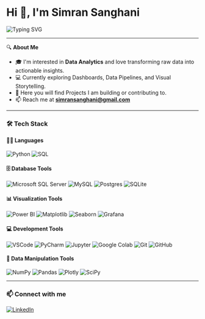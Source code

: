 <h1>Hi 👋, I'm Simran Sanghani</h1>

<p>
  <img src="https://readme-typing-svg.herokuapp.com?font=Fira+Code&size=22&pause=1000&color=F76C6C&width=500&lines=Aspiring+Data+Analyst;Turning+Data+into+Insights;Power+BI+%7C+SQL+%7C+Python+Enthusiast+" alt="Typing SVG" />
</p>


---

🔍 **About Me**

- 🎓 I'm interested in **Data Analytics** and love transforming raw data into actionable insights.  
- 💻 Currently exploring Dashboards, Data Pipelines, and Visual Storytelling.  
- 🔭 Here you will find Projects I am building or contributing to.  
- 📫 Reach me at **simransanghani@gmail.com**

---

### 🛠 Tech Stack

#### 👩‍💻 Languages
![Python](https://img.shields.io/badge/python-3776AB?style=for-the-badge&logo=python&logoColor=white)
![SQL](https://img.shields.io/badge/sql-F29111?style=for-the-badge&logo=mysql&logoColor=white)

#### 🗄 Database Tools
![Microsoft SQL Server](https://img.shields.io/badge/Microsoft_SQL_Server-CC2927?style=for-the-badge&logo=microsoftsqlserver&logoColor=white)
![MySQL](https://img.shields.io/badge/MySQL-0000FF?style=for-the-badge&logo=mysql&logoColor=white)
![Postgres](https://img.shields.io/badge/PostgreSQL-4169E1?style=for-the-badge&logo=postgresql&logoColor=white)
![SQLite](https://img.shields.io/badge/SQLite-003B57?style=for-the-badge&logo=sqlite&logoColor=white)

#### 📊 Visualization Tools
![Power BI](https://img.shields.io/badge/Power%20BI-F2C811?style=for-the-badge&logo=powerbi&logoColor=black)
![Matplotlib](https://img.shields.io/badge/Matplotlib-11557C?style=for-the-badge&logo=matplotlib&logoColor=white)
![Seaborn](https://img.shields.io/badge/Seaborn-5A9BD4?style=for-the-badge&logo=python&logoColor=white)
![Grafana](https://img.shields.io/badge/Grafana-F46800?style=for-the-badge&logo=grafana&logoColor=white)

#### 💻 Development Tools
![VSCode](https://img.shields.io/badge/VS%20Code-007ACC?style=for-the-badge&logo=visualstudiocode&logoColor=white)
![PyCharm](https://img.shields.io/badge/PyCharm-000000?style=for-the-badge&logo=pycharm&logoColor=white)
![Jupyter](https://img.shields.io/badge/Jupyter-F37626?style=for-the-badge&logo=jupyter&logoColor=white)
![Google Colab](https://img.shields.io/badge/Colab-F9AB00?style=for-the-badge&logo=googlecolab&logoColor=white)
![Git](https://img.shields.io/badge/Git-F05032?style=for-the-badge&logo=git&logoColor=white)
![GitHub](https://img.shields.io/badge/GitHub-181717?style=for-the-badge&logo=github&logoColor=white)

#### 🧮 Data Manipulation Tools
![NumPy](https://img.shields.io/badge/Numpy-4B8BBE?style=for-the-badge&logo=numpy&logoColor=white)
![Pandas](https://img.shields.io/badge/Pandas-150458?style=for-the-badge&logo=pandas&logoColor=white)
![Plotly](https://img.shields.io/badge/Plotly-3F4F75?style=for-the-badge&logo=plotly&logoColor=white)
![SciPy](https://img.shields.io/badge/SciPy-8CAAE6?style=for-the-badge&logo=scipy&logoColor=white)

---

### 📫 Connect with me

[![LinkedIn](https://img.shields.io/badge/LinkedIn-blue?logo=linkedin&style=for-the-badge)](https://www.linkedin.com/in/simran-sanghani/)
